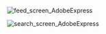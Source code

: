 <!-- <h2> Feed screen view </h2>  -->
![feed_screen_AdobeExpress](https://user-images.githubusercontent.com/71487701/175272748-2644111e-6471-4398-8488-62b8dc89082e.gif)


<!-- <br/>
<h2> Feed screen view </h2> <br/> -->
![search_screen_AdobeExpress](https://user-images.githubusercontent.com/71487701/175273529-7631908c-4815-4802-b68d-bfeac938e5a4.gif)
